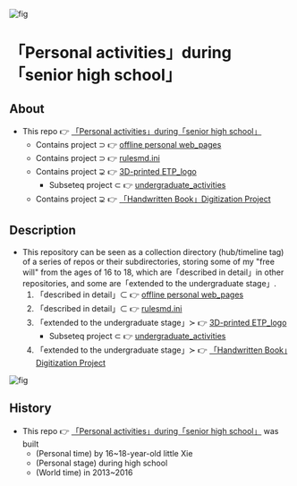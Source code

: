 ![fig](https://raw.githubusercontent.com/ChenZhu-Xie/senior-high-school_activities/master/img/logo.jpg "Back of a high school graduation「T-shirt」：「ETP project」logo")

# 「Personal activities」during「senior high school」

## About
* This repo 👉 [「Personal activities」during「senior high school」](https://gitee.com/ChenZhu-Xie/senior-high-school_activities)
    * Contains project ⊃ 👉 [offline personal web_pages](https://gitee.com/ChenZhu-Xie/offline_web_pages)
    * Contains project ⊃ 👉 [rulesmd.ini](https://gitee.com/ChenZhu-Xie/rulesmd.ini)
    * Contains project ⊋ 👉 [3D-printed ETP_logo](https://gitee.com/ChenZhu-Xie/undergraduate_activities/tree/master/10__5.1__Off-Campus_Internships/1__3.1__%E6%B2%88%E5%8C%97%E6%96%B0%E5%8C%BA__1.5_year)
        * Subseteq project ⊂ 👉 [undergraduate_activities](https://gitee.com/ChenZhu-Xie/undergraduate_activities)
    * Contains project ⊋ 👉 [「Handwritten Book」Digitization Project](https://gitee.com/ChenZhu-Xie/3_books_with_cpp)

## Description
* This repository can be seen as a collection directory (hub/timeline tag) of a series of repos or their subdirectories, storing some of my "free will" from the ages of 16 to 18, which are「described in detail」in other repositories, and some are「extended to the undergraduate stage」.
    1. 「described in detail」⊂ 👉 [offline personal web_pages](https://gitee.com/ChenZhu-Xie/offline_web_pages)
    2. 「described in detail」⊂ 👉 [rulesmd.ini](https://gitee.com/ChenZhu-Xie/rulesmd.ini)
    3. 「extended to the undergraduate stage」≻ 👉 [3D-printed ETP_logo](https://gitee.com/ChenZhu-Xie/undergraduate_activities/tree/master/10__5.1__Off-Campus_Internships/1__3.1__%E6%B2%88%E5%8C%97%E6%96%B0%E5%8C%BA__1.5_year)
        * Subseteq project ⊂ 👉 [undergraduate_activities](https://gitee.com/ChenZhu-Xie/undergraduate_activities)
    4. 「extended to the undergraduate stage」≻ 👉 [「Handwritten Book」Digitization Project](https://gitee.com/ChenZhu-Xie/3_books_with_cpp)

![fig](https://raw.githubusercontent.com/ChenZhu-Xie/senior-high-school_activities/master/img/7_books_waiting_to_be_digitalized.jpg "7 books「waiting to be digitized」")

## History
* This repo 👉 [「Personal activities」during「senior high school」](https://gitee.com/ChenZhu-Xie/senior-high-school_activities) was built
    * (Personal time) by 16~18-year-old little Xie
    * (Personal stage) during high school
    * (World time) in 2013~2016



<!-- ## Software Architecture
Software architecture description

## Installation

1.  xxxx
2.  xxxx
3.  xxxx

## Instructions

1.  xxxx
2.  xxxx
3.  xxxx

## Contribution

1.  Fork the repository
2.  Create Feat_xxx branch
3.  Commit your code
4.  Create Pull Request


## Gitee Feature

1.  You can use Readme\_XXX.md to support different languages, such as Readme\_en.md, Readme\_zh.md
2.  Gitee blog [blog.gitee.com](https://blog.gitee.com)
3.  Explore open source project [https://gitee.com/explore](https://gitee.com/explore)
4.  The most valuable open source project [GVP](https://gitee.com/gvp)
5.  The manual of Gitee [https://gitee.com/help](https://gitee.com/help)
6.  The most popular members  [https://gitee.com/gitee-stars/](https://gitee.com/gitee-stars/) -->
